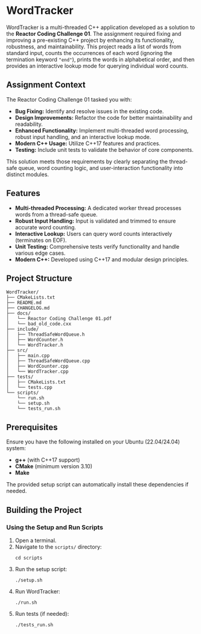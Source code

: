 # WordTracker

WordTracker is a multi-threaded C++ application developed as a solution to the **Reactor Coding Challenge 01**. The assignment required fixing and improving a pre-existing C++ project by enhancing its functionality, robustness, and maintainability. This project reads a list of words from standard input, counts the occurrences of each word (ignoring the termination keyword `"end"`), prints the words in alphabetical order, and then provides an interactive lookup mode for querying individual word counts.

## Assignment Context

The Reactor Coding Challenge 01 tasked you with:
- **Bug Fixing:** Identify and resolve issues in the existing code.
- **Design Improvements:** Refactor the code for better maintainability and readability.
- **Enhanced Functionality:** Implement multi-threaded word processing, robust input handling, and an interactive lookup mode.
- **Modern C++ Usage:** Utilize C++17 features and practices.
- **Testing:** Include unit tests to validate the behavior of core components.

This solution meets those requirements by clearly separating the thread-safe queue, word counting logic, and user-interaction functionality into distinct modules.

## Features

- **Multi-threaded Processing:** A dedicated worker thread processes words from a thread-safe queue.
- **Robust Input Handling:** Input is validated and trimmed to ensure accurate word counting.
- **Interactive Lookup:** Users can query word counts interactively (terminates on EOF).
- **Unit Testing:** Comprehensive tests verify functionality and handle various edge cases.
- **Modern C++:** Developed using C++17 and modular design principles.

## Project Structure
```
WordTracker/
├── CMakeLists.txt
├── README.md
├── CHANGELOG.md
├── docs/
│   └── Reactor Coding Challenge 01.pdf
│   └── bad_old_code.cxx
├── include/
│   ├── ThreadSafeWordQueue.h
│   ├── WordCounter.h
│   └── WordTracker.h
├── src/
│   ├── main.cpp
│   ├── ThreadSafeWordQueue.cpp
│   ├── WordCounter.cpp
│   └── WordTracker.cpp
├── tests/
│   ├── CMakeLists.txt
│   └── tests.cpp
└── scripts/
    └── run.sh
    └── setup.sh
    └── tests_run.sh
```


## Prerequisites

Ensure you have the following installed on your Ubuntu (22.04/24.04) system:
- **g++** (with C++17 support)
- **CMake** (minimum version 3.10)
- **Make**

The provided setup script can automatically install these dependencies if needed.

## Building the Project

### Using the Setup and Run Scripts

1. Open a terminal.
2. Navigate to the `scripts/` directory:
    ```
    cd scripts
    ```
3. Run the setup script:
    ```
    ./setup.sh
    ```
4. Run WordTracker:
    ```
    ./run.sh
    ```
4. Run tests (if needed):
    ```
    ./tests_run.sh
    ```

